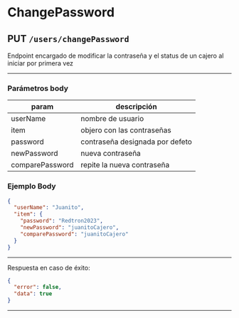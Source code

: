 # ChangePassword

## PUT `/users/changePassword`

Endpoint encargado de modificar la contraseña y el status de un cajero al iniciar por primera vez

---

### Parámetros body

| param           | descripción                     |
| --------------- | ------------------------------- |
| userName        | nombre de usuario               |
| item            | objero con las contraseñas      |
| password        | contraseña designada por defeto |
| newPassword     | nueva contraseña                |
| comparePassword | repite la nueva contraseña      |

### Ejemplo Body

```json
{
  "userName": "Juanito",
  "item": {
    "password": "Redtron2023",
    "newPassword": "juanitoCajero",
    "comparePassword": "juanitoCajero"
  }
}
```

---

Respuesta en caso de éxito:

```json
{
  "error": false,
  "data": true
}
```

---